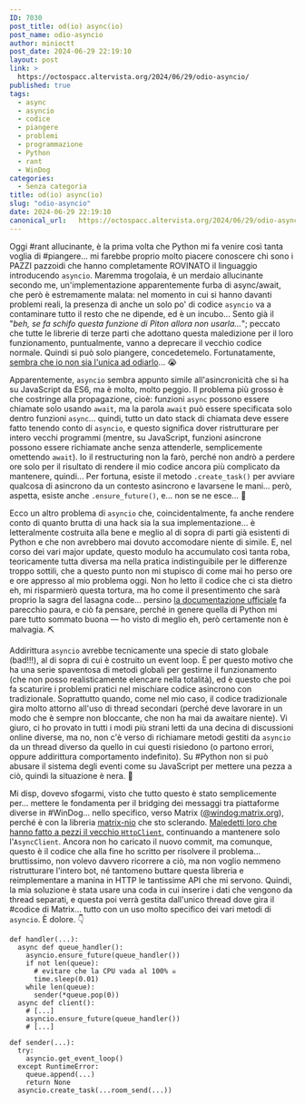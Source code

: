 ```yaml
---
ID: 7030
post_title: od(io) async(io)
post_name: odio-asyncio
author: minioctt
post_date: 2024-06-29 22:19:10
layout: post
link: >
  https://octospacc.altervista.org/2024/06/29/odio-asyncio/
published: true
tags:
  - async
  - asyncio
  - codice
  - piangere
  - problemi
  - programmazione
  - Python
  - rant
  - WinDog
categories:
  - Senza categoria
title: od(io) async(io)
slug: "odio-asyncio"
date: 2024-06-29 22:19:10
canonical_url:   https://octospacc.altervista.org/2024/06/29/odio-asyncio/
---
```

<!-- wp:paragraph -->
<p markdown="1">Oggi #rant allucinante, è la prima volta che Python mi fa venire così tanta voglia di #piangere... mi farebbe proprio molto piacere conoscere chi sono i PAZZI pazzoidi che hanno completamente ROVINATO il linguaggio introducendo <code>asyncio</code>. Maremma trogolaia, è un merdaio allucinante secondo me, un'implementazione apparentemente furba di async/await, che però è estremamente malata: nel momento in cui si hanno davanti problemi reali, la presenza di anche un solo po' di codice <code>asyncio</code> va a contaminare tutto il resto che ne dipende, ed è un incubo... Sento già il "<em>beh, se fa schifo questa funzione di Piton allora non usarla...</em>"; peccato che tutte le librerie di terze parti che adottano questa maledizione per il loro funzionamento, puntualmente, vanno a deprecare il vecchio codice normale. Quindi si può solo piangere, concedetemelo. Fortunatamente, <a href="https://www.ecosia.org/search?q=python%20asyncio%20bad&amp;addon=opensearch">sembra che io non sia l'unica ad odiarlo</a>... 😭️</p>
<!-- /wp:paragraph -->

<!-- wp:paragraph -->
<p markdown="1">Apparentemente, <code>asyncio</code> sembra appunto simile all'asincronicità che si ha su JavaScript da ES6, ma è molto, molto peggio. Il problema più grosso è che costringe alla propagazione, cioè: funzioni <code>async</code> possono essere chiamate solo usando <code>await</code>, ma la parola <code>await</code> può essere specificata solo dentro funzioni <code>async</code>... quindi, tutto un dato stack di chiamata deve essere fatto tenendo conto di <code>asyncio</code>, e questo significa dover ristrutturare per intero vecchi programmi (mentre, su JavaScript, funzioni asincrone possono essere richiamate anche senza attenderle, semplicemente omettendo <code>await</code>). Io il restructuring non la farò, perché non andrò a perdere ore solo per il risultato di rendere il mio codice ancora più complicato da mantenere, quindi... Per fortuna, esiste il metodo <code>.create_task()</code> per avviare qualcosa di asincrono da un contesto asincrono e lavarsene le mani... però, aspetta, esiste anche <code>.ensure_future()</code>, e... non se ne esce... 🥴️</p>
<!-- /wp:paragraph -->

<!-- wp:paragraph -->
<p markdown="1">Ecco un altro problema di <code>asyncio</code> che, coincidentalmente, fa anche rendere conto di quanto brutta di una hack sia la sua implementazione... è letteralmente costruita alla bene e meglio al di sopra di parti già esistenti di Python e che non avrebbero mai dovuto accomodare niente di simile. E, nel corso dei vari major update, questo modulo ha accumulato così tanta roba, teoricamente tutta diversa ma nella pratica indistinguibile per le differenze troppo sottili, che a questo punto non mi stupisco di come mai ho perso ore e ore appresso al mio problema oggi. Non ho letto il codice che ci sta dietro eh, mi risparmierò questa tortura, ma ho come il presentimento che sarà proprio la sagra del lasagna code... persino <a href="https://docs.python.org/3/library/asyncio.html">la documentazione ufficiale</a> fa parecchio paura, e ciò fa pensare, perché in genere quella di Python mi pare tutto sommato buona — ho visto di meglio eh, però certamente non è malvagia. ⛏️</p>
<!-- /wp:paragraph -->

<!-- wp:paragraph -->
<p markdown="1">Addirittura <code>asyncio</code> avrebbe tecnicamente una specie di stato globale (bad!!!), al di sopra di cui è costruito un event loop. È per questo motivo che ha una serie spaventosa di metodi globali per gestirne il funzionamento (che non posso realisticamente elencare nella totalità), ed è questo che poi fa scaturire i problemi pratici nel mischiare codice asincrono con tradizionale. Soprattutto quando, come nel mio caso, il codice tradizionale gira molto attorno all'uso di thread secondari (perché deve lavorare in un modo che è sempre non bloccante, che non ha mai da awaitare niente). Vi giuro, ci ho provato in tutti i modi più strani letti da una decina di discussioni online diverse, ma no, non c'è verso di richiamare metodi gestiti da <code>asyncio</code> da un thread diverso da quello in cui questi risiedono (o partono errori, oppure addirittura comportamento indefinito). Su #Python non si può abusare il sistema degli eventi come su JavaScript per mettere una pezza a ciò, quindi la situazione è nera. 🕋️</p>
<!-- /wp:paragraph -->

<!-- wp:paragraph -->
<p markdown="1">Mi disp, dovevo sfogarmi, visto che tutto questo è stato semplicemente per... mettere le fondamenta per il bridging dei messaggi tra piattaforme diverse in #WinDog... nello specifico, verso Matrix (<a href="https://matrix.to/#/@windog:matrix.org">@windog:matrix.org</a>), perché è con la libreria <a href="https://github.com/matrix-nio/matrix-nio">matrix-nio</a> che sto sclerando. <a href="https://github.com/matrix-nio/matrix-nio/issues/404">Maledetti loro che hanno fatto a pezzi il vecchio <code>HttpClient</code></a>, continuando a mantenere solo l'<code>AsyncClient</code>. Ancora non ho caricato il nuovo commit, ma comunque, questo è il codice che alla fine ho scritto per risolvere il problema... bruttissimo, non volevo davvero ricorrere a ciò, ma non voglio nemmeno ristrutturare l'intero bot, né tantomeno buttare questa libreria e reimplementare a manina in HTTP le tantissime API che mi servono. Quindi, la mia soluzione è stata usare una coda in cui inserire i dati che vengono da thread separati, e questa poi verrà gestita dall'unico thread dove gira il #codice di Matrix... tutto con un uso molto specifico dei vari metodi di <code>asyncio</code>. È dolore. 👇️</p>
<!-- /wp:paragraph -->

<!-- wp:code -->
<pre class="wp-block-code"><code>def handler(...):
  async def queue_handler():
    asyncio.ensure_future(queue_handler())
    if not len(queue):
      # evitare che la CPU vada al 100% ☠️
      time.sleep(0.01)
    while len(queue):
      sender(*queue.pop(0))
  async def client():
    # &#91;...]
    asyncio.ensure_future(queue_handler())
    # &#91;...]

def sender(...):
  try:
    asyncio.get_event_loop()
  except RuntimeError:
    queue.append(...)
    return None
  asyncio.create_task(...room_send(...))</code></pre>
<!-- /wp:code -->